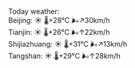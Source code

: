 Today weather:  
Beijing: ☀️   🌡️+28°C 🌬️↗30km/h  
Tianjin: ☀️   🌡️+26°C 🌬️↑22km/h  
Shijiazhuang: ☀️   🌡️+31°C 🌬️↗13km/h  
Tangshan: ☀️   🌡️+29°C 🌬️↑28km/h  
